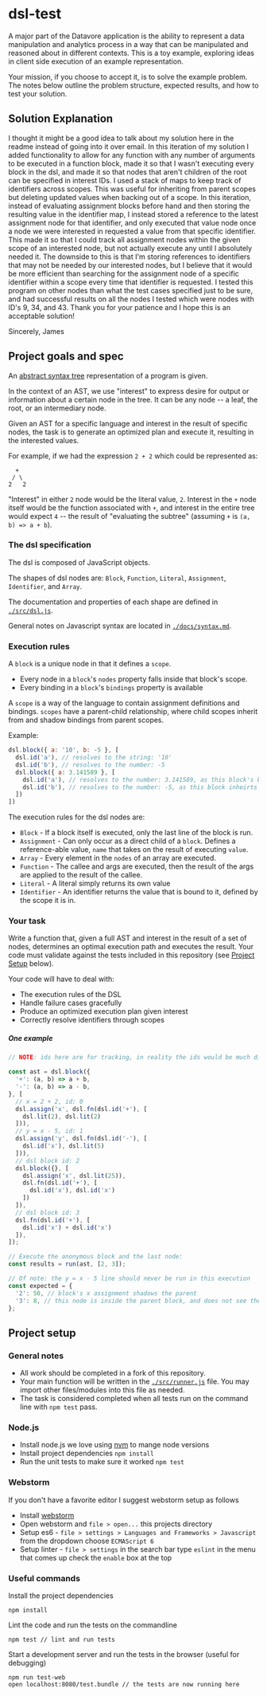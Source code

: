 # dsl-test


A major part of the Datavore application is the ability to represent a data manipulation and analytics process in a way that can be manipulated and reasoned about in different contexts. This is a toy example, exploring ideas in client side execution of an example representation.

Your mission, if you choose to accept it, is to solve the example problem. The notes below outline the problem structure, expected results, and how to test your solution.


## Solution Explanation

I thought it might be a good idea to talk about my solution here in the readme instead of going into it over email. In this iteration of my solution I added functionality to allow for any function with any number of arguments to be executed in a function block, made it so that I wasn't executing every block in the dsl, and made it so that nodes that aren't children of the root can be specified in interest IDs. I used a stack of maps to keep track of identifiers across scopes. This was useful for inheriting from parent scopes but deleting updated values when backing out of a scope. In this iteration, instead of evaluating assignment blocks before hand and then storing the resulting value in the identifier map, I instead stored a reference to the latest assignment node for that identifier, and only executed that value node once a node we were interested in requested a value from that specific identifier. This made it so that I could track all assignment nodes within the given scope of an interested node, but not actually execute any until I absolutely needed it. The downside to this is that I'm storing references to identifiers that may not be needed by our interested nodes, but I believe that it would be more efficient than searching for the assignment node of a specific identifier within a scope every time that identifier is requested. I tested this program on other nodes than what the test cases specified just to be sure, and had successful results on all the nodes I tested which were nodes with ID's 9, 34, and 43. Thank you for your patience and I hope this is an acceptable solution!

Sincerely,
James



## Project goals and spec
An [abstract syntax tree](https://www.wikiwand.com/en/Abstract_syntax_tree) representation of a program is given.

In the context of an AST, we use "interest" to express desire for output or information about a certain node in the tree. It can be any node -- a leaf, the root, or an intermediary node.

Given an AST for a specific language and interest in the result of specific nodes, the task is to generate an optimized plan and execute it, resulting in the interested values.


For example, if we had the expression `2 + 2` which could be represented as:
```
  +
 / \
2   2
```
"Interest" in either `2` node would be the literal value, `2`. Interest in the `+` node itself would be the function associated with `+`, and interest in the entire tree would expect `4` -- the result of "evaluating the subtree" (assuming `+` is `(a, b) => a + b`).


### The dsl specification
The dsl is composed of JavaScript objects.

The shapes of dsl nodes are: `Block`, `Function`, `Literal`, `Assignment`, `Identifier`, and `Array`.

The documentation and properties of each shape are defined in [`./src/dsl.js`](src/dsl.js).

General notes on Javascript syntax are located in [`./docs/syntax.md`](docs/syntax.md).

### Execution rules
A `block` is a unique node in that it defines a `scope`.
+ Every node in a `block`'s `nodes` property falls inside that block's scope.
+ Every binding in a `block`'s `bindings` property is available

A `scope` is a way of the language to contain assignment definitions and bindings.
`scopes` have a parent-child relationship, where child scopes inherit from and shadow bindings from parent scopes.

Example:
```js
dsl.block({ a: '10', b: -5 }, [
  dsl.id('a'), // resolves to the string: '10'
  dsl.id('b'), // resolves to the number: -5
  dsl.block({ a: 3.141589 }, [
    dsl.id('a'), // resolves to the number: 3.141589, as this block's bindings shadow the parent
    dsl.id('b'), // resolves to the number: -5, as this block inheirts from its parent
  ])
])
```

The execution rules for the dsl nodes are:
* `Block` - If a block itself is executed, only the last line of the block is run.
* `Assignment` - Can only occur as a direct child of a `block`. Defines a reference-able value, `name` that takes on the result of executing `value`.
* `Array` - Every element in the `nodes` of an array are executed.
* `Function` - The callee and args are executed, then the result of the args are applied to the result of the callee.
* `Literal` - A literal simply returns its own value
* `Identifier` - An identifier returns the value that is bound to it, defined by the scope it is in.


### Your task
Write a function that, given a full AST and interest in the result of a set of nodes, determines an optimal execution path and executes the result. Your code must validate against the tests included in this repository (see [Project Setup](#project-setup) below).

Your code will have to deal with:
+ The execution rules of the DSL
+ Handle failure cases gracefully
+ Produce an optimized execution plan given interest
+ Correctly resolve identifiers through scopes

##### One example
```js
// NOTE: ids here are for tracking, in reality the ids would be much different!

const ast = dsl.block({
  '+': (a, b) => a + b,
  '-': (a, b) => a - b,
}, [
  // x = 2 + 2, id: 0
  dsl.assign('x', dsl.fn(dsl.id('+'), [
    dsl.lit(2), dsl.lit(2)
  ])),
  // y = x - 5, id: 1
  dsl.assign('y', dsl.fn(dsl.id('-'), [
    dsl.id('x'), dsl.lit(5)
  ])),
  // dsl block id: 2
  dsl.block({}, [
    dsl.assign('x', dsl.lit(25)),
    dsl.fn(dsl.id('+'), [
      dsl.id('x'), dsl.id('x')
    ])
  ]),
  // dsl block id: 3
  dsl.fn(dsl.id('+'), [
    dsl.id('x') + dsl.id('x')
  ]),
]);

// Execute the anonymous block and the last node:
const results = run(ast, [2, 3]);

// Of note: the y = x - 5 line should never be run in this execution
const expected = {
  '2': 50, // block's x assignment shadows the parent
  '3': 8, // this node is inside the parent block, and does not see the inner x
};
```

## Project setup

### General notes
+ All work should be completed in a fork of this repository.
+ Your main function will be written in the [`./src/runner.js`](src/runner.js) file. You may import other files/modules into this file as needed.
+ The task is considered completed when all tests run on the command line with `npm test` pass.

### Node.js
+ Install node.js we love using [nvm](https://github.com/creationix/nvm) to mange node versions
+ Install project dependencies `npm install`
+ Run the unit tests to make sure it worked `npm test`

### Webstorm
If you don't have a favorite editor I suggest webstorm setup as follows
+ Install [webstorm](https://www.jetbrains.com/webstorm/download)
+ Open webstorm and `file > open...` this projects directory
+ Setup es6 - `file > settings > Languages and Frameworks > Javascript` from the dropdown choose `ECMAScript 6`
+ Setup linter - `file > settings` in the search bar type `eslint` in the menu that comes up check the `enable` box at the top

### Useful commands

Install the project dependencies
```
npm install
```

Lint the code and run the tests on the commandline
```
npm test // lint and run tests
```

Start a development server and run the tests in the browser (useful for debugging)
```
npm run test-web
open localhost:8080/test.bundle // the tests are now running here
```
